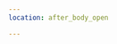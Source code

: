 ```yaml
---
location: after_body_open

---
```

<script type="text/javascript">console.log("body script 2");</script>